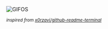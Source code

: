 <div align="justify">
<picture>
    <source media="(prefers-color-scheme: dark)" srcset="https://i.ibb.co/nDb8DMz/output-gif.gif">
    <source media="(prefers-color-scheme: light)" srcset="https://i.ibb.co/nDb8DMz/output-gif.gif">
    <img alt="GIFOS" src="https://i.ibb.co/nDb8DMz/output-gif.gif">
</picture>

<sub><i>inspired from [x0rzavi/github-readme-terminal](https://github.com/x0rzavi/github-readme-terminal)</i></sub>

</div>

<!-- Image deletion URL: https://ibb.co/VvtpvY2/7d4cc1a224186ee4b101b142bf2ae13a -->